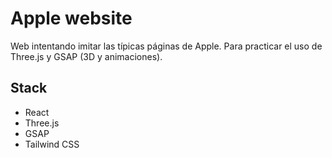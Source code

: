# Apple website

Web intentando imitar las típicas páginas de Apple. Para practicar el uso de Three.js y GSAP (3D y animaciones).

## Stack

- React
- Three.js
- GSAP
- Tailwind CSS
